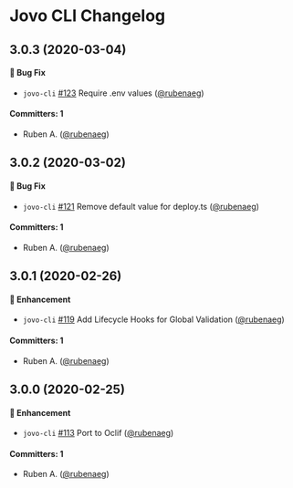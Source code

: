 # Jovo CLI Changelog


## 3.0.3 (2020-03-04)

#### :bug: Bug Fix
 * `jovo-cli` [#123](https://github.com/jovotech/jovo-cli/pull/123) Require .env values ([@rubenaeg](https://github.com/rubenaeg))

 #### Committers: 1
- Ruben A. ([@rubenaeg](https://github.com/rubenaeg))


## 3.0.2 (2020-03-02)

#### :bug: Bug Fix
 * `jovo-cli` [#121](https://github.com/jovotech/jovo-cli/pull/121) Remove default value for deploy.ts ([@rubenaeg](https://github.com/rubenaeg))

 #### Committers: 1
- Ruben A. ([@rubenaeg](https://github.com/rubenaeg))


## 3.0.1 (2020-02-26)

 #### :nail_care: Enhancement
 * `jovo-cli` [#119](https://github.com/jovotech/jovo-cli/pull/119) Add Lifecycle Hooks for Global Validation ([@rubenaeg](https://github.com/rubenaeg))

 #### Committers: 1
- Ruben A. ([@rubenaeg](https://github.com/rubenaeg))


## 3.0.0 (2020-02-25)

 #### :nail_care: Enhancement
 * `jovo-cli` [#113](https://github.com/jovotech/jovo-cli/pull/113) Port to Oclif ([@rubenaeg](https://github.com/rubenaeg))


 #### Committers: 1
- Ruben A. ([@rubenaeg](https://github.com/rubenaeg))


